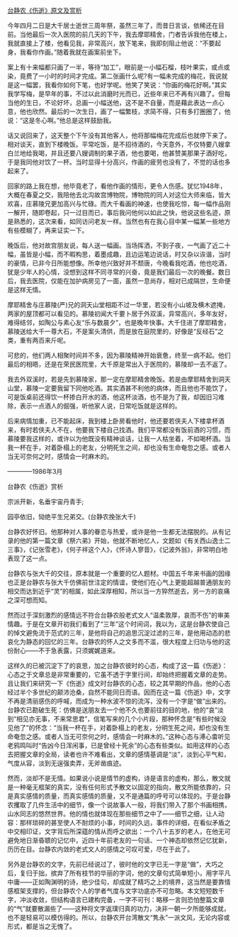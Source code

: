 [台静农《伤逝》原文及赏析](https://www.vrrw.net/wx/8973.html)

今年四月二日是大千居士逝世三周年祭，虽然三年了，而昔日言谈，依稀还在目前。当他最后一次入医院的前几天的下午，我去摩耶精舍，门者告诉我他在楼上，我就直接上了楼，他看见我，非常高兴，放下笔来，我即刻阻止他说：“不要起身，我看你作画。”随着我就在画案前坐下。

案上有十来幅都只画了一半，等待“加工”，眼前是一小幅石榴，枝叶果实，或点或染，竟费了一小时的时间才完成。第二张画什么呢?有一幅未完成的梅花，我说就是这一幅罢，我看你如何下笔，也好学呢。他笑了笑说：“你画的梅花好啊。”其实我学写梅，是早年的事，不过以此消磨时光而已，近些年来已不再有兴趣了。但每当他的生日，不论好坏，总画一小幅送他，这不是不自量，而是藉此表达一点心意，他也欣然。最后的一次生日，画了一幅繁枝，求简不得，只有多打圈圈了，他说：“这是冬心啊。”他总是这样鼓励我。

话又说回来了，这天整个下午没有其他客人，他将那幅梅花完成后也就停下来了。相对谈天，直到下楼晚饭。平常吃饭，是不招待酒的，今天意外，不仅特要八嫂拿白兰地给我喝，并且还要八嫂调制的果子酒，他也要喝，他甚赞美那果子酒好吃，于是我同他对饮了一杯。当时显得十分高兴，作画的疲劳也没有了，不觉的话也多起来了。



回家的路上我在想，他毕竟老了，看他作画的情形，更令人伤感。犹忆1948年，大概在春夏之交，我陪他去北沟故宫博物院，博物院的同人对这位大师来临，皆大欢喜，庄慕陵兄更加高兴与忙碌。而大千看画的神速，也使我吃惊，每一幅作品刚一解开，随即卷起，只一过目而已，事后我问他何以如此之快，他说这些名迹，原是熟悉的，这次来看，如同访问老友一样。当然也有在我心目中某一幅某一些地方有些模糊了，再来证实一下。

晚饭后，他对故宫朋友说，每人送一幅画。当场挥洒，不到子夜，一气画了近二十幅，虽皆是小幅，而不暇构思，着墨成趣，且边运笔边说话，时又杂以诙谐，当时的豪情，已非今日所能想像。所幸他兴致好并不颓唐，今晚看我吃酒，他也吃酒，犹是少年人的心情，没想到这样不同寻常的兴奋，竟是我们最后一次的晚餐。数日后，我去医院，仅能在加护病房见了一面，虽然一息尚存，相对已成隔世，生命便是这样无情。

摩耶精舍与庄慕陵(严)兄的洞天山堂相距不过一华里，若没有小山坡及横木遮掩，两家的屋顶都可以看见的。慕陵初闻大千要卜居于外双溪，异常高兴，多年友好，难得结邻，如陶公与素心友“乐与数晨夕”，也是晚年快事。大千住进了摩耶精舍，慕陵送给大千一尊大石，不是案头清供，而是放在庭院里的，好像是“反经石”之类，重有两百来斤呢。

可悲的，他们两人相聚时间并不多，因为慕陵精神开始衰惫，终至一病不起。他们最后的相晤，还是在荣民医院里，大千原是常出入于医院的，慕陵却一去不返了。

我去外双溪时，若是先到慕陵家，那一定在摩耶精舍晚饭。若是由摩耶精舍到洞天山堂，慕陵一定要我留下同他吃酒。其实酒甚不利他的病体，而且他也不能饮了，可是饭桌前还得饮一杯掺白开水的酒，他这杯淡酒，也不是为了我，却因旧习难除，表示一点酒人的倔强，听他家人说，日常吃饭就是这样的。

后来病情加重，已不能起床，我到楼上卧房看他时，他还要若侠夫人下楼拿杯酒来，有时若侠夫人不在，他要我下楼自己找酒。我们平常都没有饭前酒的习惯，而慕陵要我这样的，或许以为他既没有精神谈话，让我一人枯坐着，不如喝杯酒。当我一杯在手，对着卧榻上的老友，分明死生之间，却也没有生命奄忽之感。或者人当无可奈何之时，感情会一时麻木的。

————1986年3月

台静农《伤逝》赏析

宗派开新，名垂宇宙丹青手;

园亭依旧，恸绝平生兄弟交。(台静农挽张大千)

台静农好怀旧。他那种对人事的眷恋与热爱，或许是他一生都无法摆脱的。从有记录的他的第一篇文章《祭六弟》开始，他就不断地忆人，文题如《有关西山逸士二三事》，《记张雪老》，《何子祥这个人》，《怀诗人寥音》，《记波外翁》，非常明白地表现了这一点。

台静农与张大千的交往，原本就是一个重要的忆人题材。中国五千年来书画的因缘也正是台静农与张大千仿佛前世注定的情谊，使他们在心气上更能超越普通朋友的相交而达到近乎“灵”的相属，如此深厚相知，所以当一方猝然逝去，另一方的哀痛之深可想而知。

然而过于深刻激烈的感情远不符合台静农般老式文人“温柔敦厚，哀而不伤”的审美情趣。于是在文章开初我们看到了“三年”这个时间词，我以为，这是台静农使自己的悼文避免流于范式的三年，是他将自己的追思沉淀过滤的三年，是他用动态的悲哀化为静态的回忆的三年。台静农的怀人之文多而不滥，很大程度上归功与他的这份耐心——不于急表露，只须娓娓道来。

这样久的已被沉淀下了的哀思，加之台静农彼时的心态，构成了这一篇《伤逝》：心态之于文章总是非常重要的，它虽不透于字里行间，却始终把握着文章的走势。且让我们来研究一下《伤逝》成文时台静农的心态，较之其早期的作品，他的心态经过半个多世纪的颠沛沧桑，自然不能同日而语。因而在这一篇《伤逝》中，文字不再是清丽感伤的呼喊，而成为一种水波不惊的流泻，没有一个字是“做”出来的。台静农已勘破生死：仿佛是送朋友去一个他不久也要前往的目的地，他的“哀”淡到“相见亦无事，不来常思君”，信笔写来的几个小片段，那种怀念是“有些时候没见他了”的怀念：“当我一杯在手，对着卧榻上的老友，分明生死之间，却也没有生命奄忽之感。或者人当无可奈何之时，感情会一时麻木的。”这种心态与溥心畬听见老鸦鸣叫时“告凶今日浑闲事，已是曾经十死余”的心态有些类似。如用这样的心态去把握文章的全局，读者也许不难看出，文章的感情基调是“淡”，淡到心平气和，气度从容，淡到无逞强卖弄，无斧凿痕迹。

然而，淡却不是无情。如果说小说是情节的虚构，诗是语言的虚构，那么，散文就是一种毫无框架的真实，没有任何形式予散文以固定的指向，散文所能依靠的，只是真实感情的质量，而真实感情的质量，又不是通篇的呼号可以体现的。于是台静农攫取了几件生活中的细节，像一个说故事人一般，将我们带入了那个书画相携，山水同志的悠然世界。他的情也就体现在那些细节之中了——细节之细，让人动容：那样琐碎的甚至使人不耐烦的小事，时间的久远，事件的详细，在看似矛盾之中交相印证，文字背后所深蕴的情从而呼之欲出：一个八十五岁的老人，在他无可避免地日渐昏聩的记忆中，近四十年前老友的一句话、一个神态却依然记忆犹新，历历在目。台静农内敛的老式文人的感情之可叹可爱，尽在于此了。

另外是台静农的文字，先前已经说过了，彼时他的文字已无一字是“做”，大巧之后，复归于拙，摈弃了所有枝节的华丽的字词，他的文章句式简单短小，用字平凡中庸——正如陶渊明的诗，绝少佳句，却成就了精巧之上的境界，这当然是要靠情感框架支撑的，但台静农个人的学者气度与文字功底亦不可忽略。本文短短数千字，冲淡收敛，但结构语言已建构完备，一字不可刊：略移一言则恐怕整篇文章的“气”就要散漏些了——这种将文字返璞归真的功力，决非一朝一夕所能够成就，也不是轻易可以模仿得的。所以，台静农开台湾散文“隽永”一派文风，无论内容或形式，都是当之无愧了。


